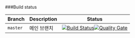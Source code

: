 

###Build status

|Branch|Description|Status|
|---|---|---|
|`master`|메인 브랜치|[![Build Status](https://travis-ci.com/SibaDoge1/FlowTest.svg?branch=master)](https://travis-ci.com/SibaDoge1/FlowTest)[![Quality Gate](https://sonarcloud.io/api/project_badges/measure?project=Cien_StonePuzzle&metric=alert_status)](https://sonarcloud.io/dashboard/index/Cien_StonePuzzle) |
